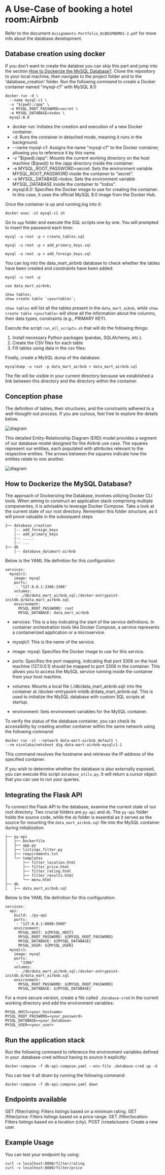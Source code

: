 # A Use-Case of booking a hotel room:Airbnb

Refer to the document `Assignments-Portfolio_DLBDSPBDM01-2.pdf` for more info about the database development.


## Database creation using docker

If you don't want to create the databse you can skip this part and jump into the section [How to Dockerize the MySQL Database?](#how-to-dockerize-the-mysql-databaseREADME.md). Clone the repository to your local machine, then navigate to the project folder and to the 'database_creation' folder. 
Run the following command to create a Docker container named "mysql-c1" with MySQL 8.0

```
docker run -d \
  --name mysql-c1 \
  -v "$(pwd):/app" \
  -e MYSQL_ROOT_PASSWORD=secret \
  -e MYSQL_DATABASE=todos \
  mysql:8.0
```
* docker run: Initiates the creation and execution of a new Docker container.
* -d: Runs the container in detached mode, meaning it runs in the background.
* --name mysql-c1: Assigns the name "mysql-c1" to the Docker container, allowing you to reference it by this name.
* -v "$(pwd):/app": Mounts the current working directory on the host machine ($(pwd)) to the /app directory inside the container.
* -e MYSQL_ROOT_PASSWORD=secret: Sets the environment variable MYSQL_ROOT_PASSWORD inside the container to "secret". 
* -e MYSQL_DATABASE=todos: Sets the environment variable MYSQL_DATABASE inside the container to "todos". 
* mysql:8.0: Specifies the Docker image to use for creating the container. In this case, it uses the official MySQL 8.0 image from the Docker Hub.

Once the container is up and running,log into it:

```
docker exec -it mysql-c1 sh
```

Go to `app` folder and execute the SQL scripts one by one. You will prompted to
insert the password each time:

```
mysql -u root -p < create_tables.sql
```

```
mysql -u root -p < add_primary_keys.sql
```


```
mysql -u root -p < add_foreign_keys.sql
```

You can log into the data_mart_airbnb database to check whether the tables 
have been created and constraints have been added:

```
mysql -u root -p
```

```
use data_mart_airbnb;
```

```
show tables;
show create table `<yourtable>`;
```

`show tables` will list all the tables present in the `data_mart_aibnb`, while `show create table <yourtable>` will show all the information about the columns, their data types, constraints (e.g., PRIMARY KEY).

Execute the script `run_all_scripts.sh` that will do the following things:
1. Install necessary Python packages (pandas, SQLAlchemy, etc.).
2. Create the CSV files for each table
3. Fill tables using data in the csv files:

Finally, create a MySQL dump of the database: 

```
mysqldump -u root -p data_mart_airbnb > data_mart_airbnb.sql
```

The file will be visible in your current directory because we established a 
link between this directory and the directory within the container.



## Conception phase 
The definition of tables, their structures, and the constraints adhered to a well-thought-out process. If you are curious, feel free to explore the details below. 


![diagram](entity-relationship-diagram.png)

This detailed Entity-Relationship Diagram (ERD) model provides a segment of our database model designed for the Airbnb use case. The squares represent our entities, each populated with attributes relevant to the respective entities. The arrows between the squares indicate how the entities relate to one another.

![diagram](relationships.png)



## How to Dockerize the MySQL Database?


The approach of Dockerizing the Database, involves utilizing Docker CLI tools. When aiming to construct an application stack comprising multiple componentes, it is advisable to leverage Docker Compose. Take a look at the current state of our root directory. Remember this folder structure, as it will prove valuable in the subsequent steps

```
├── database_creation
    |-- add_foreign_keys
    |-- add_primary_keys
    |-- .....
    |-- ...
├── db
    |-- database_datamart-airbnb
```

Below is the YAML file definition for this configuration:

```
services:
  mysqlc1:
    image: mysql
    ports:
     - "127.0.0.1:3306:3306"
    volumes: 
     - ./db/data_mart_airbnb.sql:/docker-entrypoint-initdb.d/data_mart_airbnb.sql
    environment:
      MYSQL_ROOT_PASSWORD: root
      MYSQL_DATABASE: data_mart_airbnb
```

* services: This is a key indicating the start of the service definitions. In container orchestration tools like Docker Compose, a service represents a containerized application or a microservice.

* mysqlc1: This is the name of the service. 

* image: mysql: Specifies the Docker image to use for this service. 

* ports: Specifies the port mapping, indicating that port 3306 on the host machine (127.0.0.1) should be mapped to port 3306 in the container. This allows you to access the MySQL service running inside the container from your host machine.

* volumes: Mounts a local file (./db/data_mart_airbnb.sql) into the container at /docker-entrypoint-initdb.d/data_mart_airbnb.sql. This is used to initialize the MySQL database with custom SQL scripts at startup.

* environment: Sets environment variables for the MySQL container. 


To verify the status of the database container, you can check its accessibility by creating another container within the same network using the following command:

```
docker run -it --network data-mart-airbnb_default \
--rm nicolaka/netshoot dig data-mart-airbnb-mysqlc1-1
```

This command resolves the hostname and retrieves the IP address of the specified container. 

If you wish to determine whether the database is also externally exposed, you can execute this script `database_utils.py`. It will return a cursor object that you can use to run your queries.


##  Integrating the Flask API

To connect the Flask API to the database, examine the current state of our root directory. Two crucial folders are `py-api` and `db`. The `py-api` folder holds the source code, while the `db` folder is essential as it serves as the source for mounting the `data_mart_airbnb.sql` file into the MySQL container during initialization.

```
├── py-api
│   ├── Dockerfile
│   ├── app.py
│   ├── listings_filter.py
│   ├── requirements.txt
│   └── templates
│       ├── filter_location.html
│       ├── filter_price.html
│       ├── filter_rating.html
│       ├── filter_results.html
│       └── menu.html
├── db
│   ├── data_mart_airbnb.sql

```


Below is the YAML file definition for this configuration:

```
services:
  api:
    build: ./py-api
    ports:
     - "127.0.0.1:8080:5000"
    environment:
      MYSQL_HOST: ${MYSQL_HOST}
      MYSQL_ROOT_PASSWORD: ${MYSQL_ROOT_PASSWORD}
      MYSQL_DATABASE: ${MYSQL_DATABASE}
      MYSQL_USER: ${MYSQL_USER}
  mysqlc1:
    image: mysql
    ports:
     - "3306"
    volumes: 
     - ./db/data_mart_airbnb.sql:/docker-entrypoint-initdb.d/data_mart_airbnb.sql
    environment:
      MYSQL_ROOT_PASSWORD: ${MYSQL_ROOT_PASSWORD}
      MYSQL_DATABASE: ${MYSQL_DATABASE}   
```


For a more secure version, create a file called `.database-cred` in the current working directory and add the environment variables:

```
MYSQL_HOST=<your_hostname>
MYSQL_ROOT_PASSWORD=<your_password>
MYSQL_DATABASE=<your_database>
MYSQL_USER=<your_user>
```

## Run the application stack
Run the following command to reference the environment variables defined in your .database-cred without having to source it explicitly:

```
docker-compose -f db-api-compose.yaml --env-file .database-cred up -d
```

You can tear it all down by running the following command:


```
docker-compose -f db-api-compose.yaml down
```

## Endpoints available

GET /filter/rating: Filters listings based on a minimum rating.
GET /filter/price: Filters listings based on a price range.
GET /filter/location: Filters listings based on a location (city).
POST /create/users: Create a new user.

## Example Usage

You can test your endpoint by using:

```
curl -v localhost:8080/filter/rating
curl -v localhost:8080/filter/price
```
